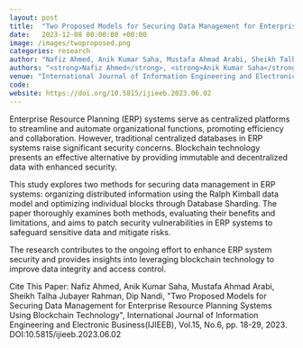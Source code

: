 ```yaml
---
layout: post
title:  "Two Proposed Models for Securing Data Management for Enterprise Resource Planning Systems Using Blockchain Technology"
date:   2023-12-08 00:00:00 +00:00
image: /images/twoproposed.png
categories: research
author: "Nafiz Ahmed, Anik Kumar Saha, Mustafa Ahmad Arabi, Sheikh Talha Jubayer Rahman, Dip Nandi"
authors: "<strong>Nafiz Ahmed</strong>, <strong>Anik Kumar Saha</strong>, <strong>Mustafa Ahmad Arabi</strong>, <strong>Sheikh Talha Jubayer Rahman</strong>, <strong>Dip Nandi</strong>"
venue: "International Journal of Information Engineering and Electronic Business (IJIEEB)"
code: 
website: https://doi.org/10.5815/ijieeb.2023.06.02
---
```

Enterprise Resource Planning (ERP) systems serve as centralized platforms to streamline and automate organizational functions, promoting efficiency and collaboration. However, traditional centralized databases in ERP systems raise significant security concerns. Blockchain technology presents an effective alternative by providing immutable and decentralized data with enhanced security.

This study explores two methods for securing data management in ERP systems: organizing distributed information using the Ralph Kimball data model and optimizing individual blocks through Database Sharding. The paper thoroughly examines both methods, evaluating their benefits and limitations, and aims to patch security vulnerabilities in ERP systems to safeguard sensitive data and mitigate risks.

The research contributes to the ongoing effort to enhance ERP system security and provides insights into leveraging blockchain technology to improve data integrity and access control.

Cite This Paper:
Nafiz Ahmed, Anik Kumar Saha, Mustafa Ahmad Arabi, Sheikh Talha Jubayer Rahman, Dip Nandi, "Two Proposed Models for Securing Data Management for Enterprise Resource Planning Systems Using Blockchain Technology", International Journal of Information Engineering and Electronic Business(IJIEEB), Vol.15, No.6, pp. 18-29, 2023. DOI:10.5815/ijieeb.2023.06.02
